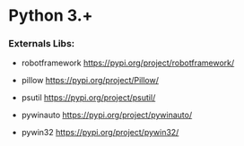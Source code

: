 # Python 3.+


### Externals Libs:

- robotframework     https://pypi.org/project/robotframework/

- pillow             https://pypi.org/project/Pillow/

- psutil             https://pypi.org/project/psutil/

- pywinauto          https://pypi.org/project/pywinauto/

- pywin32            https://pypi.org/project/pywin32/

